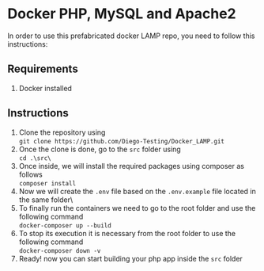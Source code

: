 # Docker PHP, MySQL and Apache2
In order to use this prefabricated docker LAMP repo, you need to follow this instructions:

## Requirements
1. Docker installed

## Instructions
                
1. Clone the repository using\
	`git clone https://github.com/Diego-Testing/Docker_LAMP.git`
2. Once the clone is done, go to the `src` folder using\
	`cd .\src\`
3. Once inside, we will install the required packages using composer as follows\
	`composer install`
4. Now we will create the `.env` file based on the `.env.example` file located in the same folder\
5. To finally run the containers we need to go to the root folder and use the following command\
	`docker-composer up --build`
6. To stop its execution it is necessary from the root folder to use the following command\
	`docker-composer down -v`
7. Ready! now you can start building your php app inside the `src` folder
